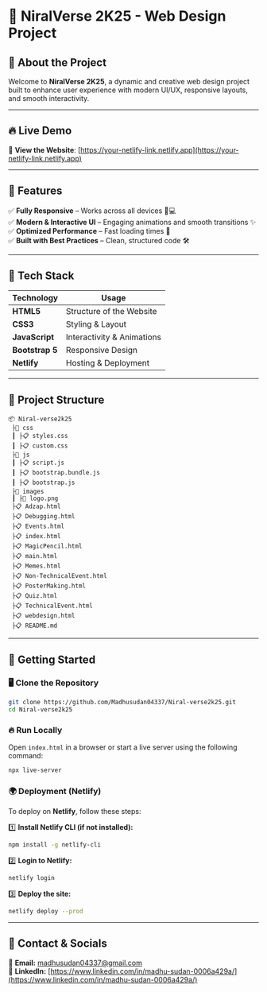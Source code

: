 # 🚀 NiralVerse 2K25 - Web Design Project

## 🌟 About the Project

Welcome to **NiralVerse 2K25**, a dynamic and creative web design project built to enhance user experience with modern UI/UX, responsive layouts, and smooth interactivity.

---

## 🔥 Live Demo

🔗 **View the Website**: [https://your-netlify-link.netlify.app](https://your-netlify-link.netlify.app)

---

## 📌 Features

✅ **Fully Responsive** – Works across all devices 📱💻  
✅ **Modern & Interactive UI** – Engaging animations and smooth transitions ✨  
✅ **Optimized Performance** – Fast loading times 🚀  
✅ **Built with Best Practices** – Clean, structured code 🛠️  

---

## 🧐 Tech Stack

| Technology       | Usage                       |
|------------------|-----------------------------|
| **HTML5**        | Structure of the Website    |
| **CSS3**         | Styling & Layout            |
| **JavaScript**   | Interactivity & Animations  |
| **Bootstrap 5**  | Responsive Design           |
| **Netlify**      | Hosting & Deployment        |

---

## 💂️ Project Structure

```
📦 Niral-verse2k25
 ├📂 css
 ┃ ├📋 styles.css
 ┃ ├📋 custom.css
 ├📂 js
 ┃ ├📋 script.js
 ┃ ├📋 bootstrap.bundle.js
 ┃ ├📋 bootstrap.js
 ├📂 images
 ┃ ├🎨 logo.png
 ├📋 Adzap.html
 ├📋 Debugging.html
 ├📋 Events.html
 ├📋 index.html
 ├📋 MagicPencil.html
 ├📋 main.html
 ├📋 Memes.html
 ├📋 Non-TechnicalEvent.html
 ├📋 PosterMaking.html
 ├📋 Quiz.html
 ├📋 TechnicalEvent.html
 ├📋 webdesign.html
 ├📋 README.md
```

---

## 🚀 Getting Started

### 🖥️ Clone the Repository

```sh
git clone https://github.com/Madhusudan04337/Niral-verse2k25.git
cd Niral-verse2k25
```

### 🔥 Run Locally

Open `index.html` in a browser or start a live server using the following command:

```sh
npx live-server
```

### 🌍 Deployment (Netlify)

To deploy on **Netlify**, follow these steps:

1️⃣ **Install Netlify CLI (if not installed):**

```sh
npm install -g netlify-cli
```

2️⃣ **Login to Netlify:**

```sh
netlify login
```

3️⃣ **Deploy the site:**

```sh
netlify deploy --prod
```

---

## 📩 Contact & Socials

📧 **Email:** madhusudan04337@gmail.com  
💼 **LinkedIn:** [https://www.linkedin.com/in/madhu-sudan-0006a429a/](https://www.linkedin.com/in/madhu-sudan-0006a429a/)  

